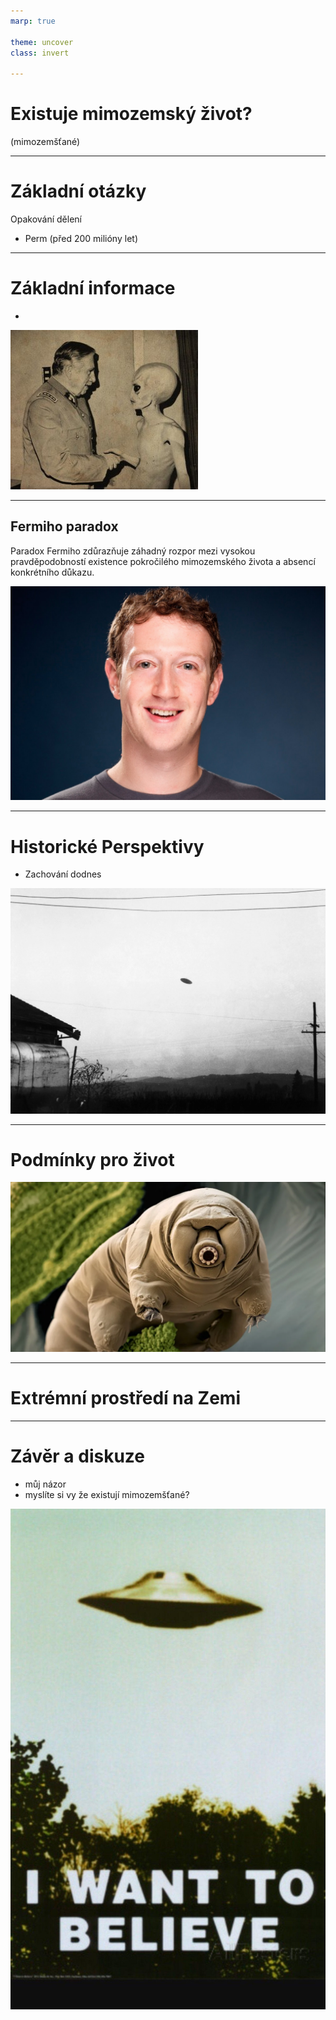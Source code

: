 ```yaml
---
marp: true

theme: uncover
class: invert

---
```


# **Existuje mimozemský život?**

(mimozemšťané)

---

# Základní otázky

Opakování dělení

* Perm (před 200 milióny let)

---
# Základní informace

* 

![bg right](AlienProof.jpg)

---

## Fermiho paradox

Paradox Fermiho zdůrazňuje záhadný rozpor mezi vysokou pravděpodobností existence pokročilého mimozemského života a absencí konkrétního důkazu.

![bg right](zuck.jpg)

---

# Historické Perspektivy

* Zachování dodnes

![bg right](ufo.webp)

---

# Podmínky pro život

![bg right](zelvuska.webp)

---

# Extrémní prostředí na Zemi

---

# Závěr a diskuze

* můj názor
* myslíte si vy že existují mimozemšťané?

![bg right](IWantToBelieve.jpg)